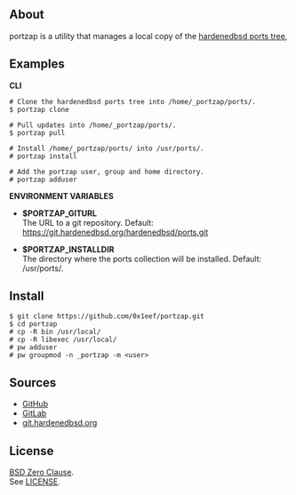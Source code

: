 ## About

portzap is a utility that manages a local copy of the
[hardenedbsd ports tree](https://git.hardenedbsd.org/hardenedbsd/ports),

## Examples

**CLI**

    # Clone the hardenedbsd ports tree into /home/_portzap/ports/.
    $ portzap clone

    # Pull updates into /home/_portzap/ports/.
    $ portzap pull

    # Install /home/_portzap/ports/ into /usr/ports/.
    # portzap install

    # Add the portzap user, group and home directory.
    # portzap adduser

**ENVIRONMENT VARIABLES**

* __$PORTZAP\_GITURL__ <br>
  The URL to a git repository.  Default:
  https://git.hardenedbsd.org/hardenedbsd/ports.git

* __$PORTZAP\_INSTALLDIR__ <br>
  The directory where the ports collection will be
  installed. Default: /usr/ports/.

## Install

```
$ git clone https://github.com/0x1eef/portzap.git
$ cd portzap
# cp -R bin /usr/local/
# cp -R libexec /usr/local/
# pw adduser
# pw groupmod -n _portzap -m <user>
```

## Sources

* [GitHub](https://github.com/0x1eef/portzap)
* [GitLab](https://gitlab.com/0x1eef/portzap)
* [git.hardenedbsd.org](https://git.hardenedbsd.org/0x1eef/portzap)

## License

[BSD Zero Clause](https://choosealicense.com/licenses/0bsd/). <br>
See [LICENSE](./LICENSE).
